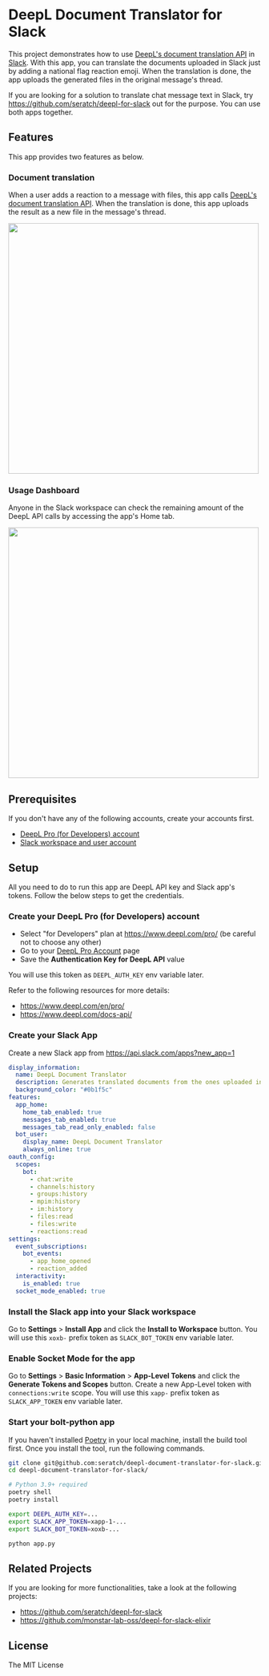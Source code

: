# DeepL Document Translator for Slack

This project demonstrates how to use [DeepL's document translation API](https://www.deepl.com/docs-api/translating-documents/) in [Slack](https://slack.com/). With this app, you can translate the documents uploaded in Slack just by adding a national flag reaction emoji. When the translation is done, the app uploads the generated files in the original message's thread.

If you are looking for a solution to translate chat message text in Slack, try https://github.com/seratch/deepl-for-slack out for the purpose. You can use both apps together.

## Features

This app provides two features as below.

### Document translation

When a user adds a reaction to a message with files, this app calls [DeepL's document translation API](https://www.deepl.com/docs-api/translating-documents/).
When the translation is done, this app uploads the result as a new file in the message's thread.

<img width="500" src="https://user-images.githubusercontent.com/19658/161464009-fc530afc-36bb-4eb8-a491-98dbb6389552.png">

### Usage Dashboard

Anyone in the Slack workspace can check the remaining amount of the DeepL API calls by accessing the app's Home tab.

<img width="500" src="https://user-images.githubusercontent.com/19658/161419330-a459b6ee-e19e-4ab0-b06e-6f0b3be2fb77.png">

## Prerequisites

If you don't have any of the following accounts, create your accounts first.

* [DeepL Pro (for Developers) account](https://www.deepl.com/pro/change-plan#developer)
* [Slack workspace and user account](https://slack.com/)

## Setup

All you need to do to run this app are DeepL API key and Slack app's tokens. Follow the below steps to get the credentials.

### Create your DeepL Pro (for Developers) account

* Select "for Developers" plan at https://www.deepl.com/pro/ (be careful not to choose any other)
* Go to your [DeepL Pro Account](https://www.deepl.com/pro-account.html) page
* Save the **Authentication Key for DeepL API** value

You will use this token as `DEEPL_AUTH_KEY` env variable later.

Refer to the following resources for more details:

* https://www.deepl.com/en/pro/
* https://www.deepl.com/docs-api/

### Create your Slack App

Create a new Slack app from https://api.slack.com/apps?new_app=1

```yaml
display_information:
  name: DeepL Document Translator
  description: Generates translated documents from the ones uploaded in Slack
  background_color: "#0b1f5c"
features:
  app_home:
    home_tab_enabled: true
    messages_tab_enabled: true
    messages_tab_read_only_enabled: false
  bot_user:
    display_name: DeepL Document Translator
    always_online: true
oauth_config:
  scopes:
    bot:
      - chat:write
      - channels:history
      - groups:history
      - mpim:history
      - im:history
      - files:read
      - files:write
      - reactions:read
settings:
  event_subscriptions:
    bot_events:
      - app_home_opened
      - reaction_added
  interactivity:
    is_enabled: true
  socket_mode_enabled: true
```

### Install the Slack app into your Slack workspace

Go to **Settings** > **Install App** and click the **Install to Workspace** button.
You will use this `xoxb-` prefix token as `SLACK_BOT_TOKEN` env variable later.

### Enable Socket Mode for the app

Go to **Settings** > **Basic Information** > **App-Level Tokens** and click the **Generate Tokens and Scopes** button.
Create a new App-Level token with `connections:write` scope.
You will use this `xapp-` prefix token as `SLACK_APP_TOKEN` env variable later.

### Start your bolt-python app

If you haven't installed [Poetry](https://python-poetry.org/) in your local machine, install the build tool first. Once you install the tool, run the following commands.

```bash
git clone git@github.com:seratch/deepl-document-translator-for-slack.git
cd deepl-document-translator-for-slack/

# Python 3.9+ required
poetry shell
poetry install

export DEEPL_AUTH_KEY=...
export SLACK_APP_TOKEN=xapp-1-...
export SLACK_BOT_TOKEN=xoxb-...

python app.py
```

## Related Projects

If you are looking for more functionalities, take a look at the following projects:

* https://github.com/seratch/deepl-for-slack
* https://github.com/monstar-lab-oss/deepl-for-slack-elixir

## License

The MIT License
